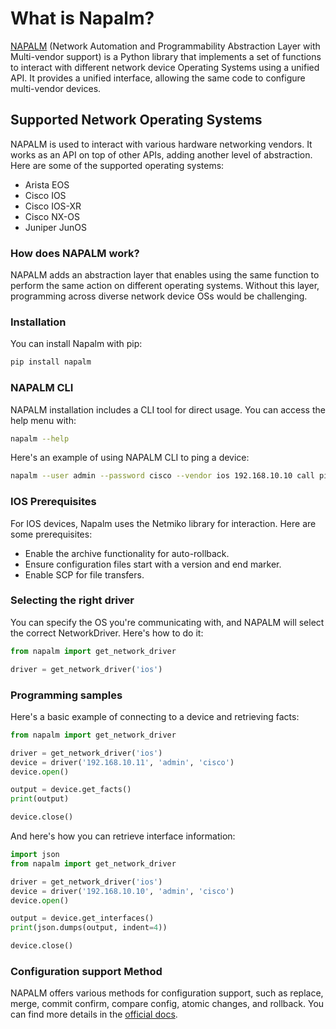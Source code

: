 # What is Napalm?

[NAPALM](https://napalm.readthedocs.io/en/latest/index.html) (Network Automation and Programmability Abstraction Layer with Multi-vendor support) is a Python library that implements a set of functions to interact with different network device Operating Systems using a unified API. It provides a unified interface, allowing the same code to configure multi-vendor devices.

## Supported Network Operating Systems

NAPALM is used to interact with various hardware networking vendors. It works as an API on top of other APIs, adding another level of abstraction. Here are some of the supported operating systems:

- Arista EOS
- Cisco IOS
- Cisco IOS-XR
- Cisco NX-OS
- Juniper JunOS

### How does NAPALM work?

NAPALM adds an abstraction layer that enables using the same function to perform the same action on different operating systems. Without this layer, programming across diverse network device OSs would be challenging.

### Installation

You can install Napalm with pip:

```bash
pip install napalm
```

### NAPALM CLI

NAPALM installation includes a CLI tool for direct usage. You can access the help menu with:

```bash
napalm --help
```

Here's an example of using NAPALM CLI to ping a device:

```bash
napalm --user admin --password cisco --vendor ios 192.168.10.10 call ping --method-kwargs "destination='192.168.10.10'"
```

### IOS Prerequisites

For IOS devices, Napalm uses the Netmiko library for interaction. Here are some prerequisites:

- Enable the archive functionality for auto-rollback.
- Ensure configuration files start with a version and end marker.
- Enable SCP for file transfers.

### Selecting the right driver

You can specify the OS you're communicating with, and NAPALM will select the correct NetworkDriver. Here's how to do it:

```python
from napalm import get_network_driver

driver = get_network_driver('ios')
```

### Programming samples

Here's a basic example of connecting to a device and retrieving facts:

```python
from napalm import get_network_driver

driver = get_network_driver('ios')
device = driver('192.168.10.11', 'admin', 'cisco') 
device.open()

output = device.get_facts()
print(output)

device.close()
```

And here's how you can retrieve interface information:

```python
import json
from napalm import get_network_driver

driver = get_network_driver('ios')
device = driver('192.168.10.10', 'admin', 'cisco')
device.open()

output = device.get_interfaces()
print(json.dumps(output, indent=4))

device.close()
```

### Configuration support Method

NAPALM offers various methods for configuration support, such as replace, merge, commit confirm, compare config, atomic changes, and rollback. You can find more details in the [official docs](https://napalm.readthedocs.io/en/latest/base.html).
